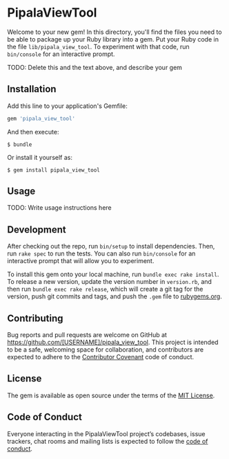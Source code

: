 # PipalaViewTool

Welcome to your new gem! In this directory, you'll find the files you need to be able to package up your Ruby library into a gem. Put your Ruby code in the file `lib/pipala_view_tool`. To experiment with that code, run `bin/console` for an interactive prompt.

TODO: Delete this and the text above, and describe your gem

## Installation

Add this line to your application's Gemfile:

```ruby
gem 'pipala_view_tool'
```

And then execute:

    $ bundle

Or install it yourself as:

    $ gem install pipala_view_tool

## Usage

TODO: Write usage instructions here

## Development

After checking out the repo, run `bin/setup` to install dependencies. Then, run `rake spec` to run the tests. You can also run `bin/console` for an interactive prompt that will allow you to experiment.

To install this gem onto your local machine, run `bundle exec rake install`. To release a new version, update the version number in `version.rb`, and then run `bundle exec rake release`, which will create a git tag for the version, push git commits and tags, and push the `.gem` file to [rubygems.org](https://rubygems.org).

## Contributing

Bug reports and pull requests are welcome on GitHub at https://github.com/[USERNAME]/pipala_view_tool. This project is intended to be a safe, welcoming space for collaboration, and contributors are expected to adhere to the [Contributor Covenant](http://contributor-covenant.org) code of conduct.

## License

The gem is available as open source under the terms of the [MIT License](https://opensource.org/licenses/MIT).

## Code of Conduct

Everyone interacting in the PipalaViewTool project’s codebases, issue trackers, chat rooms and mailing lists is expected to follow the [code of conduct](https://github.com/[USERNAME]/pipala_view_tool/blob/master/CODE_OF_CONDUCT.md).
